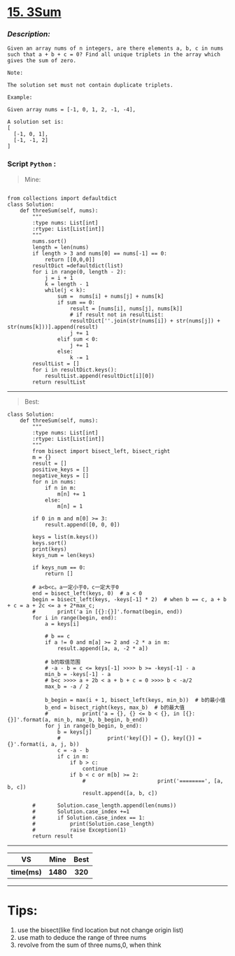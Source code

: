 
#  **[15. 3Sum](https://leetcode.com/problems/3sum/description/)**

### *Description:*

    Given an array nums of n integers, are there elements a, b, c in nums such that a + b + c = 0? Find all unique triplets in the array which gives the sum of zero.

    Note:

    The solution set must not contain duplicate triplets.

    Example:

    Given array nums = [-1, 0, 1, 2, -1, -4],

    A solution set is:
    [
      [-1, 0, 1],
      [-1, -1, 2]
    ]



### Script `Python` :

> Mine:
```

from collections import defaultdict
class Solution:
    def threeSum(self, nums):
        """
        :type nums: List[int]
        :rtype: List[List[int]]
        """
        nums.sort()
        length = len(nums)
        if length > 3 and nums[0] == nums[-1] == 0:
            return [[0,0,0]]
        resultDict =defaultdict(list)
        for i in range(0, length - 2):
            j = i + 1
            k = length - 1
            while(j < k):
                sum =  nums[i] + nums[j] + nums[k]
                if sum == 0:
                    result = [nums[i], nums[j], nums[k]]
                    # if result not in resultList:
                    resultDict[''.join(str(nums[i]) + str(nums[j]) + str(nums[k]))].append(result)
                    j += 1
                elif sum < 0:
                    j += 1
                else:
                    k -= 1
        resultList = []
        for i in resultDict.keys():
            resultList.append(resultDict[i][0])
        return resultList
```
___

                        
> Best:
```
class Solution:
    def threeSum(self, nums):
        """
        :type nums: List[int]
        :rtype: List[List[int]]
        """
        from bisect import bisect_left, bisect_right
        m = {}
        result = []
        positive_keys = []
        negative_keys = []
        for n in nums:
            if n in m:
                m[n] += 1
            else:
                m[n] = 1

        if 0 in m and m[0] >= 3:
            result.append([0, 0, 0])

        keys = list(m.keys())
        keys.sort()
        print(keys)
        keys_num = len(keys)

        if keys_num == 0:
            return []

        # a<b<c。a一定小于0，c一定大于0
        end = bisect_left(keys, 0)  # a < 0
        begin = bisect_left(keys, -keys[-1] * 2)  # when b == c, a + b + c = a + 2c <= a + 2*max_c;
        #		print('a in [{}:{}]'.format(begin, end))
        for i in range(begin, end):
            a = keys[i]

            # b == c
            if a != 0 and m[a] >= 2 and -2 * a in m:
                result.append([a, a, -2 * a])

            # b的取值范围
            # -a - b = c <= keys[-1] >>>> b >= -keys[-1] - a
            min_b = -keys[-1] - a
            # b<c >>>> a + 2b < a + b + c = 0 >>>> b < -a/2
            max_b = -a / 2

            b_begin = max(i + 1, bisect_left(keys, min_b))  # b的最小值
            b_end = bisect_right(keys, max_b)  # b的最大值
            #			print('a = {}, {} <= b < {}, in [{}:{}]'.format(a, min_b, max_b, b_begin, b_end))
            for j in range(b_begin, b_end):
                b = keys[j]
                #				print('key[{}] = {}, key[{}] = {}'.format(i, a, j, b))
                c = -a - b
                if c in m:
                    if b > c:
                        continue
                    if b < c or m[b] >= 2:
                        #						print('========', [a, b, c])
                        result.append([a, b, c])

        #		Solution.case_length.append(len(nums))
        #		Solution.case_index +=1
        #		if Solution.case_index == 1:
        #			print(Solution.case_length)
        #			raise Exception(1)
        return result
```
___
 

<table>
  <tr>
    <th>VS</th>
    <th>Mine</th>
    <th>Best</th>
  </tr>
    <tr>
    <th>time(ms)</th>
    <th>1480</th>
    <th>320</th>
<table>

___

# Tips:
1. use the bisect(like find location but not change origin list)
2. use math to deduce the range of three nums
3. revolve from the sum of three nums,0, when think 




        
